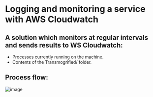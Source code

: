 # Logging and monitoring a service with AWS Cloudwatch

## A solution which monitors at regular intervals and sends results to WS Cloudwatch:

- Processes currently running on the machine.
- Contents of the Transmogrified/ folder.


## Process flow:
![image](https://github.com/otam-mato/AWS_CloudWatch_Logging_and_monitoring/assets/113034133/cb2af34a-a608-406d-94fc-06d4df91f00e)
